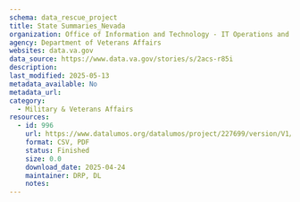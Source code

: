 ```yaml
---
schema: data_rescue_project 
title: State Summaries_Nevada
organization: Office of Information and Technology - IT Operations and Services (ITOPS)
agency: Department of Veterans Affairs
websites: data.va.gov
data_source: https://www.data.va.gov/stories/s/2acs-r85i
description: 
last_modified: 2025-05-13
metadata_available: No
metadata_url: 
category:
  - Military & Veterans Affairs 
resources:
  - id: 996
    url: https://www.datalumos.org/datalumos/project/227699/version/V1/view
    format: CSV, PDF
    status: Finished
    size: 0.0
    download_date: 2025-04-24
    maintainer: DRP, DL
    notes: 
---
```

